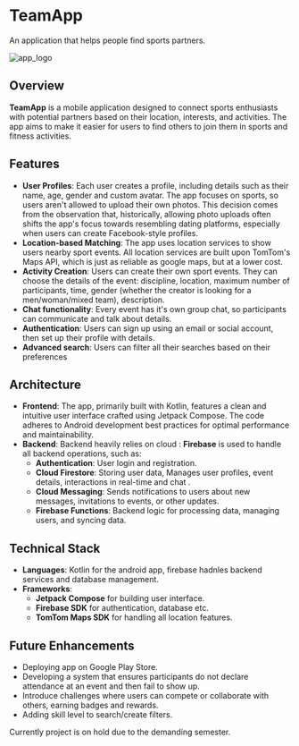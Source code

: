 
# TeamApp
An application that helps people find sports partners.

![app_logo](https://github.com/user-attachments/assets/37bcd1ee-3308-4f74-8f29-3ebb81ac2b61)
## Overview
**TeamApp** is a mobile application designed to connect sports enthusiasts with potential partners based on their location, interests, and activities. The app aims to make it easier for users to find others to join them in sports and fitness activities.

## Features
+ **User Profiles**: Each user creates a profile, including details such as their name, age, gender and custom avatar. The app focuses on sports, so users aren't allowed to upload their own photos. This decision comes from the observation that, historically, allowing photo uploads often shifts the app's focus towards resembling dating platforms, especially when users can create Facebook-style profiles.
+ **Location-based Matching**: The app uses location services to show users nearby sport events. All location services are built upon TomTom's Maps API, which is just as reliable as google maps, but at a lower cost.
+ **Activity Creation**: Users can create their own sport events. They can choose the details of the event: discipline, location, maximum number of participants, time, gender (whether the creator is looking for a men/woman/mixed team),  description.
+ **Chat functionality**: Every event has it's own group chat, so participants can communicate and talk about details.
+ **Authentication**: Users can sign up using an email or social account, then set up their profile with details.
+ **Advanced search**: Users can filter all their searches based on their preferences 
## Architecture 
+ **Frontend**: The app, primarily built with Kotlin, features a clean and intuitive user interface crafted using Jetpack Compose. The code adheres to Android development best practices for optimal performance and maintainability.
+ **Backend**: Backend heavily relies on cloud : **Firebase** is used to handle all backend operations, such as:
  + **Authentication**: User login and registration.
  + **Cloud Firestore**: Storing user data, Manages user profiles, event details, interactions in real-time and chat .
  + **Cloud Messaging**: Sends notifications to users about new messages, invitations to events, or other updates.
  + **Firebase Functions**: Backend logic for processing data, managing users, and syncing data.
## Technical Stack
+ **Languages**: Kotlin for the android app, firebase hadnles backend services and database management.
+ **Frameworks**:
  + **Jetpack Compose** for building user interface.
  + **Firebase SDK** for authentication, database etc.
  + **TomTom Maps SDK** for handling all location features.
  
## Future Enhancements
  + Deploying app on Google Play Store.
  + Developing a system that ensures participants do not declare attendance at an event and then fail to show up.
  + Introduce challenges where users can compete or collaborate with others, earning badges and rewards.
  + Adding skill level to search/create filters.

Currently project is on hold due to the demanding semester.
  
  

